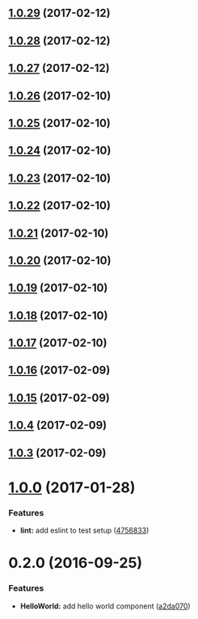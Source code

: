 <a name="1.0.29"></a>
## [1.0.29](https://github.com/taoxiang1995/tao-components/compare/1.0.3...v1.0.29) (2017-02-12)



<a name="1.0.28"></a>
## [1.0.28](https://github.com/taoxiang1995/tao-components/compare/1.0.3...v1.0.28) (2017-02-12)



<a name="1.0.27"></a>
## [1.0.27](https://github.com/taoxiang1995/tao-components/compare/1.0.3...v1.0.27) (2017-02-12)



<a name="1.0.26"></a>
## [1.0.26](https://github.com/taoxiang1995/tao-components/compare/1.0.3...v1.0.26) (2017-02-10)



<a name="1.0.25"></a>
## [1.0.25](https://github.com/taoxiang1995/tao-components/compare/1.0.3...v1.0.25) (2017-02-10)



<a name="1.0.24"></a>
## [1.0.24](https://github.com/taoxiang1995/tao-components/compare/1.0.3...v1.0.24) (2017-02-10)



<a name="1.0.23"></a>
## [1.0.23](https://github.com/taoxiang1995/tao-components/compare/1.0.3...v1.0.23) (2017-02-10)



<a name="1.0.22"></a>
## [1.0.22](https://github.com/taoxiang1995/tao-components/compare/1.0.3...v1.0.22) (2017-02-10)



<a name="1.0.21"></a>
## [1.0.21](https://github.com/taoxiang1995/tao-components/compare/1.0.3...v1.0.21) (2017-02-10)



<a name="1.0.20"></a>
## [1.0.20](https://github.com/taoxiang1995/tao-components/compare/1.0.3...v1.0.20) (2017-02-10)



<a name="1.0.19"></a>
## [1.0.19](https://github.com/taoxiang1995/tao-components/compare/1.0.3...v1.0.19) (2017-02-10)



<a name="1.0.18"></a>
## [1.0.18](https://github.com/taoxiang1995/tao-components/compare/1.0.3...v1.0.18) (2017-02-10)



<a name="1.0.17"></a>
## [1.0.17](https://github.com/taoxiang1995/tao-components/compare/1.0.3...v1.0.17) (2017-02-10)



<a name="1.0.16"></a>
## [1.0.16](https://github.com/taoxiang1995/tao-components/compare/1.0.3...v1.0.16) (2017-02-09)



<a name="1.0.15"></a>
## [1.0.15](https://github.com/taoxiang1995/tao-components/compare/1.0.3...v1.0.15) (2017-02-09)



<a name="1.0.4"></a>

## [1.0.4](https://github.com/taoxiang1995/tao-components/compare/1.0.1...v1.0.4) (2017-02-09)



<a name="1.0.3"></a>
## [1.0.3](https://github.com/taoxiang1995/tao-components/compare/1.0.1...v1.0.3) (2017-02-09)






<a name="1.0.0"></a>
# [1.0.0](https://github.com/reactstrap/component-template/compare/0.2.0...v1.0.0) (2017-01-28)


### Features

* **lint:** add eslint to test setup ([4756833](https://github.com/reactstrap/component-template/commit/4756833))



<a name="0.2.0"></a>
# 0.2.0 (2016-09-25)


### Features

* **HelloWorld:** add hello world component ([a2da070](https://github.com/reactstrap/component-template/commit/a2da070))



